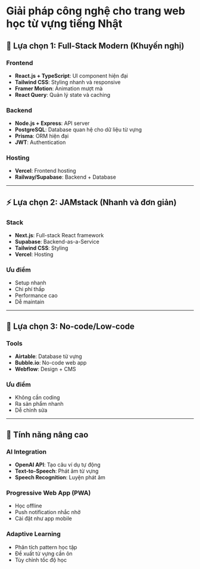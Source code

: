 # Giải pháp công nghệ cho trang web học từ vựng tiếng Nhật

## 🚀 Lựa chọn 1: Full-Stack Modern (Khuyến nghị)

### Frontend
- **React.js + TypeScript**: UI component hiện đại
- **Tailwind CSS**: Styling nhanh và responsive
- **Framer Motion**: Animation mượt mà
- **React Query**: Quản lý state và caching

### Backend
- **Node.js + Express**: API server
- **PostgreSQL**: Database quan hệ cho dữ liệu từ vựng
- **Prisma**: ORM hiện đại
- **JWT**: Authentication

### Hosting
- **Vercel**: Frontend hosting
- **Railway/Supabase**: Backend + Database

---

## ⚡ Lựa chọn 2: JAMstack (Nhanh và đơn giản)

### Stack
- **Next.js**: Full-stack React framework
- **Supabase**: Backend-as-a-Service
- **Tailwind CSS**: Styling
- **Vercel**: Hosting

### Ưu điểm
- Setup nhanh
- Chi phí thấp
- Performance cao
- Dễ maintain

---

## 🎯 Lựa chọn 3: No-code/Low-code

### Tools
- **Airtable**: Database từ vựng
- **Bubble.io**: No-code web app
- **Webflow**: Design + CMS

### Ưu điểm
- Không cần coding
- Ra sản phẩm nhanh
- Dễ chỉnh sửa

---

## 📱 Tính năng nâng cao

### AI Integration
- **OpenAI API**: Tạo câu ví dụ tự động
- **Text-to-Speech**: Phát âm từ vựng
- **Speech Recognition**: Luyện phát âm

### Progressive Web App (PWA)
- Học offline
- Push notification nhắc nhở
- Cài đặt như app mobile

### Adaptive Learning
- Phân tích pattern học tập
- Đề xuất từ vựng cần ôn
- Tùy chỉnh tốc độ học
